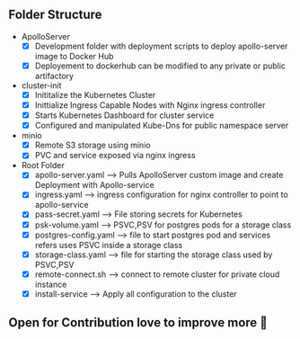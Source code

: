 ## Folder Structure 
  * ApolloServer 
      *  [x] Development folder with deployment scripts to deploy apollo-server image to Docker Hub 
      *  [x] Deployement to dockerhub can be modified to any private or public artifactory 
  * cluster-init 
      *  [x] Inititalize the Kubernetes Cluster 
      *  [x] Inittialize Ingress Capable Nodes with Nginx ingress controller 
      *  [x] Starts Kubernetes Dashboard for cluster service 
      *  [x] Configured and manipulated Kube-Dns for public namespace server
  * minio
      *  [x] Remote S3 storage using minio 
      *  [x] PVC and service exposed via nginx ingress
  * Root Folder 
      *  [x] apollo-server.yaml --> Pulls ApolloServer custom image and create Deployment with Apollo-service
      *  [x] ingress.yaml --> ingress configuration for nginx controller to point to apollo-service
      *  [x] pass-secret.yaml --> File storing secrets for Kubernetes
      *  [x] psk-volume.yaml --> PSVC,PSV for postgres pods for a storage class
      *  [x] postgres-config.yaml --> file to start postgres pod and services refers uses PSVC inside a storage class
      *  [x] storage-class.yaml --> file for starting the storage class used by PSVC,PSV 
      *  [x] remote-connect.sh --> connect to remote cluster for private cloud instance
      *  [x] install-service --> Apply all configuration to the cluster

## Open for Contribution love to improve more :smiling_face_with_three_hearts:
